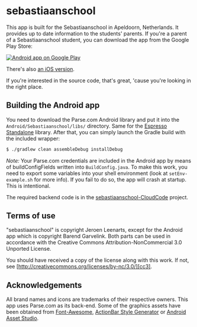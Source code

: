 sebastiaanschool
================

This app is built for the Sebastiaanschool in Apeldoorn, Netherlands. It
provides up to date information to the students' parents. If you're a parent of
a Sebastiaanschool student, you can download the app from the Google Play
Store:

[![Android app on Google Play][aop]][pls]

There's also [an iOS version][sio].

If you're interested in the source code, that's great, 'cause you're looking in
the right place.

## Building the Android app

You need to download the Parse.com Android library and put it into the
`Android/Sebastiaanschool/libs/` directory. Same for the [Espresso
Standalone][esp] library. After that, you can simply launch the Gradle build
with the included wrapper:

```bash
$ ./gradlew clean assembleDebug installDebug
```

*Note:* Your Parse.com credentials are included in the Android app by means of
buildConfigFields written into `BuildConfig.java`. To make this work, you need
to export some variables into your shell environment (look at
`setEnv-example.sh` for more info). If you fail to do so, the app will crash
at startup. This is intentional.

The required backend code is in the [sebastiaanschool-CloudCode][scc] project.

## Terms of use

"sebastiaanschool" is copyright Jeroen Leenarts, except for the Android app
which is copyright Barend Garvelink. Both parts can be used in accordance with
the Creative Commons Attribution-NonCommercial 3.0 Unported License.

You should have received a copy of the license along with this work.  If not,
see [http://creativecommons.org/licenses/by-nc/3.0/][cc3].

## Acknowledgements

All brand names and icons are trademarks of their respective owners. This app
uses Parse.com as its back-end. Some of the graphics assets have been obtained
from [Font-Awesome][fas], [ActionBar Style Generator][asg] or [Android Asset
Studio][aas].

[aop]: http://developer.android.com/images/brand/en_app_rgb_wo_45.png
[pls]: https://play.google.com/store/apps/details?id=nl.sebastiaanschool.contact.app
[sio]: https://github.com/sebastiaanschool/sebastiaanschool-iOS
[esp]: https://code.google.com/p/android-test-kit/
[scc]: https://github.com/sebastiaanschool/sebastiaanschool-CloudCode
[cc3]: http://creativecommons.org/licenses/by-nc/3.0/
[fas]: http://fortawesome.github.io/Font-Awesome/
[asg]: http://jgilfelt.github.io/android-actionbarstylegenerator/
[aas]: http://romannurik.github.io/AndroidAssetStudio/
